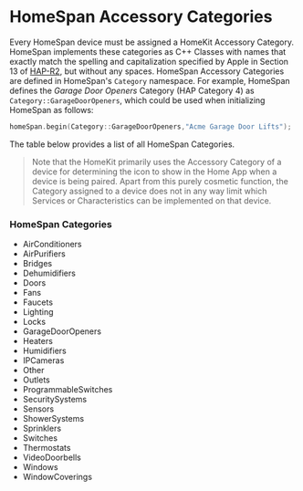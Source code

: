 # HomeSpan Accessory Categories

Every HomeSpan device must be assigned a HomeKit Accessory Category. HomeSpan implements these categories as C++ Classes with names that exactly match the spelling and capitalization specified by Apple in Section 13 of [HAP-R2](https://developer.apple.com/support/homekit-accessory-protocol/), but without any spaces.  HomeSpan Accessory Categories are defined in HomeSpan's `Category` namespace.  For example, HomeSpan defines the *Garage Door Openers* Category (HAP Category 4) as `Category::GarageDoorOpeners`, which could be used when initializing HomeSpan as follows:

```C++
homeSpan.begin(Category::GarageDoorOpeners,"Acme Garage Door Lifts");
```

The table below provides a list of all HomeSpan Categories.

> Note that the HomeKit primarily uses the Accessory Category of a device for determining the icon to show in the Home App when a device is being paired.  Apart from this purely cosmetic function, the Category assigned to a device does not in any way limit which Services or Characteristics can be implemented on that device.

### HomeSpan Categories

* AirConditioners
* AirPurifiers
* Bridges
* Dehumidifiers
* Doors
* Fans
* Faucets
* Lighting
* Locks
* GarageDoorOpeners
* Heaters
* Humidifiers
* IPCameras
* Other
* Outlets
* ProgrammableSwitches
* SecuritySystems
* Sensors
* ShowerSystems
* Sprinklers
* Switches
* Thermostats
* VideoDoorbells
* Windows
* WindowCoverings

